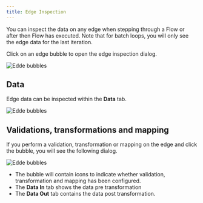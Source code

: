 ```yaml
---
title: Edge Inspection
---
```


You can inspect the data on any edge when stepping through a Flow or after then Flow has executed. Note that for batch loops, you will only see the edge data for the last iteration.

Click on an edge bubble to open the edge inspection dialog.

![Edde bubbles](/img/flows/edge-inspection-flow.png)


## Data
Edge data can be inspected within the **Data** tab.

![Edde bubbles](/img/flows/edge-inspection-data.png)


## Validations, transformations and mapping
If you perform a validation, transformation or mapping on the edge and click the bubble, you will see the following dialog.

![Edde bubbles](/img/flows/edge-inspection-transformation.png)


- The bubble will contain icons to indicate whether validation, transformation and mapping has been configured.
- The **Data In** tab shows the data pre transformation
- The **Data Out** tab contains the data post transformation.



